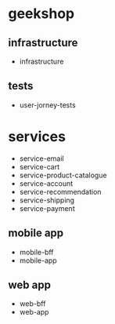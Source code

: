 # geekshop

## infrastructure 
- infrastructure

## tests
- user-jorney-tests

# services
- service-email
- service-cart
- service-product-catalogue
- service-account
- service-recommendation
- service-shipping
- service-payment

## mobile app
- mobile-bff
- mobile-app

## web app
- web-bff
- web-app
